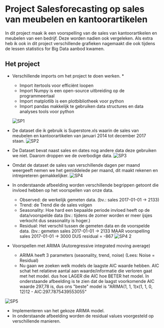 # Project Salesforecasting op sales van meubelen en kantoorartikelen

In dit project maak ik een voorspelling van de sales van kantoorartikelen en meubelen van een bedrijf. Deze worden nadien ook vergeleken.
Als extra heb ik ook in dit project verschillende grafieken nagemaakt die ook tijdens de lessen statistics for Big Data aanbod kwamen.

## Het project

* Verschillende imports om het project te doen werken.
  * 
  * Import itertools voor efficiënt loopen
  * Import Numpy is een open-source uitbreiding op de programmeertaal
  * Import matplotlib is een plotbibliotheek voor python
  * Import pandas makkelijk te gebruiken data structures en data analyses tools voor python
  
  ![SP1](https://user-images.githubusercontent.com/38683024/72526403-9bcdd900-3866-11ea-97a1-9ab69d5fc92b.PNG)

* De dataset die ik gebruik is Superstore.xls waarin de sales van meubelen en kantoorartikelen van januari 2014 tot december 2017 staan.
![SP2](https://user-images.githubusercontent.com/38683024/72527345-dafd2980-3868-11ea-89cb-47ca790a4ab0.PNG)

* De Dataset bevat naast sales en dates nog andere data deze gebruiken we niet. Daarom droppen we de overbodige data.
![SP3](https://user-images.githubusercontent.com/38683024/72527975-44316c80-386a-11ea-8f08-b0b262f1529d.PNG)

* Omdat de dataset de sales van verschillende dagen per maand weergeeft nemen we het gemiddelede per maand, dit maakt rekenen en intrepreteren gemakkelijker.
![SP4](https://user-images.githubusercontent.com/38683024/72528154-af7b3e80-386a-11ea-9daa-d29edd0e5bde.PNG)

* In onderstaande afbeelding worden verschillende begrippen getoont die invloed hebben op het voorspellen van onze data.
  * Observed: de werkelijk gemeten data. (bv.: sales 2017-01-01 -> 2133)
  * Trend: de Trend die de sales volgen
  * Seasonality: Hoe hard een bepaalde periode invloed heeft op de data/voorspelde data (bv.: tijdens de zomer worden er meer ijsjes verkocht dus seasonality is hoger.)
  * Residual: Het verschil tussen de gemeten data en de voorspelde data. (bv.: gemeten sales 2017-01-01 -> 2133 MAAR voorspelling sales 2017-01-01 -> 3000 DUS residual = -867
![SP4 2](https://user-images.githubusercontent.com/38683024/72531273-6a0e3f80-3871-11ea-9477-f0cb40705ada.PNG)

* Voorspellen met ARIMA (Autoregressive integrated moving average)
  * ARIMA heeft 3 parameters (seaonality, trend, noise) (Lees: Noise = Residual)
  * Nu gaan we zoeken welk models de laagste AIC waarde hebben. AIC schat het relatieve aantal aan waarde/informatie die verloren gaat met het model. dus hoe LAGER die AIC hoe BETER het model. In onderstaande afbeelding is te zien dat de laagst voorkomende AIC waarde 297,78 is, dus ons "beste" model is "ARIMA(1, 1, 1)x(1, 1, 0, 12)12 - AIC:297.7875439553055"

![SP5](https://user-images.githubusercontent.com/38683024/72532998-aabb8800-3874-11ea-824a-2646094c1538.PNG)

* Implementeren van het gekoze ARIMA model.
* In onderstaande afbeelding worden de residual values voorgesteld op verschillende manieren.





